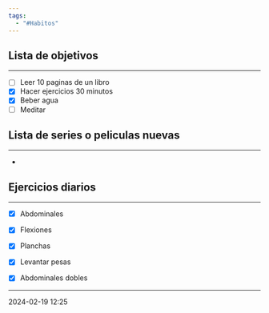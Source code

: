 ```yaml
---
tags:
  - "#Habitos"
---
```


## Lista de objetivos
---
- [ ] Leer 10 paginas de un libro
- [x] Hacer ejercicios 30 minutos
- [x] Beber agua
- [ ] Meditar

## Lista de series o peliculas nuevas
---
- 


## Ejercicios diarios
---
- [x] Abdominales
- [x] Flexiones
- [x] Planchas
- [x] Levantar pesas
- [x] Abdominales dobles


---
2024-02-19 12:25
